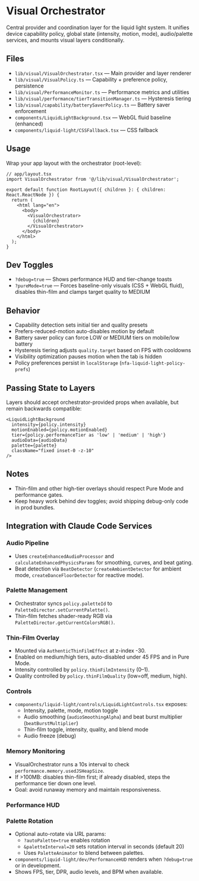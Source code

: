 # Visual Orchestrator

Central provider and coordination layer for the liquid light system. It unifies device capability policy, global state (intensity, motion, mode), audio/palette services, and mounts visual layers conditionally.

## Files

- `lib/visual/VisualOrchestrator.tsx` — Main provider and layer renderer
- `lib/visual/VisualPolicy.ts` — Capability + preference policy, persistence
- `lib/visual/PerformanceMonitor.ts` — Performance metrics and utilities
- `lib/visual/performance/tierTransitionManager.ts` — Hysteresis tiering
- `lib/visual/capability/batterySaverPolicy.ts` — Battery saver enforcement
- `components/LiquidLightBackground.tsx` — WebGL fluid baseline (enhanced)
- `components/liquid-light/CSSFallback.tsx` — CSS fallback

## Usage

Wrap your app layout with the orchestrator (root-level):

```tsx
// app/layout.tsx
import VisualOrchestrator from '@/lib/visual/VisualOrchestrator';

export default function RootLayout({ children }: { children: React.ReactNode }) {
  return (
    <html lang="en">
      <body>
        <VisualOrchestrator>
          {children}
        </VisualOrchestrator>
      </body>
    </html>
  );
}
```

## Dev Toggles

- `?debug=true` — Shows performance HUD and tier-change toasts
- `?pureMode=true` — Forces baseline-only visuals (CSS + WebGL fluid), disables thin-film and clamps target quality to MEDIUM

## Behavior

- Capability detection sets initial tier and quality presets
- Prefers-reduced-motion auto-disables motion by default
- Battery saver policy can force LOW or MEDIUM tiers on mobile/low battery
- Hysteresis tiering adjusts `quality.target` based on FPS with cooldowns
- Visibility optimization pauses motion when the tab is hidden
- Policy preferences persist in `localStorage` (`nfa-liquid-light-policy-prefs`)

## Passing State to Layers

Layers should accept orchestrator-provided props when available, but remain backwards compatible:

```tsx
<LiquidLightBackground
  intensity={policy.intensity}
  motionEnabled={policy.motionEnabled}
  tier={policy.performanceTier as 'low' | 'medium' | 'high'}
  audioData={audioData}
  palette={palette}
  className="fixed inset-0 -z-10"
/> 
```

## Notes

- Thin-film and other high-tier overlays should respect Pure Mode and performance gates.
- Keep heavy work behind dev toggles; avoid shipping debug-only code in prod bundles.

## Integration with Claude Code Services

### Audio Pipeline
- Uses `createEnhancedAudioProcessor` and `calculateEnhancedPhysicsParams` for smoothing, curves, and beat gating.
- Beat detection via `BeatDetector` (`createAmbientDetector` for ambient mode, `createDanceFloorDetector` for reactive mode).

### Palette Management
- Orchestrator syncs `policy.paletteId` to `PaletteDirector.setCurrentPalette()`.
- Thin-film fetches shader-ready RGB via `PaletteDirector.getCurrentColorsRGB()`.

### Thin-Film Overlay
- Mounted via `AuthenticThinFilmEffect` at z-index -30.
- Enabled on medium/high tiers, auto-disabled under 45 FPS and in Pure Mode.
- Intensity controlled by `policy.thinFilmIntensity` (0–1).
- Quality controlled by `policy.thinFilmQuality` (low=off, medium, high).

### Controls
- `components/liquid-light/controls/LiquidLightControls.tsx` exposes:
  - Intensity, palette, mode, motion toggle
  - Audio smoothing (`audioSmoothingAlpha`) and beat burst multiplier (`beatBurstMultiplier`)
  - Thin-film toggle, intensity, quality, and blend mode
  - Audio freeze (debug)

### Memory Monitoring
- VisualOrchestrator runs a 10s interval to check `performance.memory.usedJSHeapSize`.
- If >100MB: disables thin-film first; if already disabled, steps the performance tier down one level.
- Goal: avoid runaway memory and maintain responsiveness.

### Performance HUD

### Palette Rotation
- Optional auto-rotate via URL params:
  - `?autoPalette=true` enables rotation
  - `&paletteInterval=20` sets rotation interval in seconds (default 20)
  - Uses `PaletteAnimator` to blend between palettes.
- `components/liquid-light/dev/PerformanceHUD` renders when `?debug=true` or in development.
- Shows FPS, tier, DPR, audio levels, and BPM when available.
